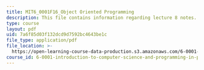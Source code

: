 ```yaml
---
title: MIT6_0001F16_Object Oriented Programming
description: This file contains information regarding lecture 8 notes.
type: course
layout: pdf
uid: 7a6f85d03f132dcd9d7592bc4643be1c
file_type: application/pdf
file_location: >-
  https://open-learning-course-data-production.s3.amazonaws.com/6-0001-introduction-to-computer-science-and-programming-in-python-fall-2016/7a6f85d03f132dcd9d7592bc4643be1c_MIT6_0001F16_Lec8.pdf
course_id: 6-0001-introduction-to-computer-science-and-programming-in-python-fall-2016
---
```

